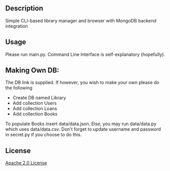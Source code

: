 ## Description
Simple CLI-based library manager and browser with MongoDB backend integration

## Usage
Please run main.py. Command Line Interface is self-explanatory (hopefully).

## Making Own DB:
The DB link is supplied. If however, you wish to make your own please do the following

- Create DB named Library
- Add collection Users
- Add collection Loans
- Add collection Books 

To populate Books insert data/data.json. Else, you may run data/data.py which uses data/data.csv. Don't forget to update username and password in secret.py if you choose to do this.

## License
[Apache 2.0 License](https://choosealicense.com/licenses/apache-2.0/)

